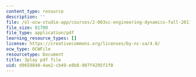 ```yaml
---
content_type: resource
description: ''
file: /ol-ocw-studio-app/courses/2-003sc-engineering-dynamics-fall-2011/d96598404ae2cb49e8b8907f4295f1f0_zhk9xLjrmi4.pdf
file_size: 81700
file_type: application/pdf
learning_resource_types: []
license: https://creativecommons.org/licenses/by-nc-sa/4.0/
ocw_type: OCWFile
resourcetype: Document
title: 3play pdf file
uid: d9659840-4ae2-cb49-e8b8-907f4295f1f0
---
```

